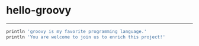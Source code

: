 # hello-groovy
---
```groovy
println 'groovy is my favorite programming language.'
println 'You are welcome to join us to enrich this project!'
```

